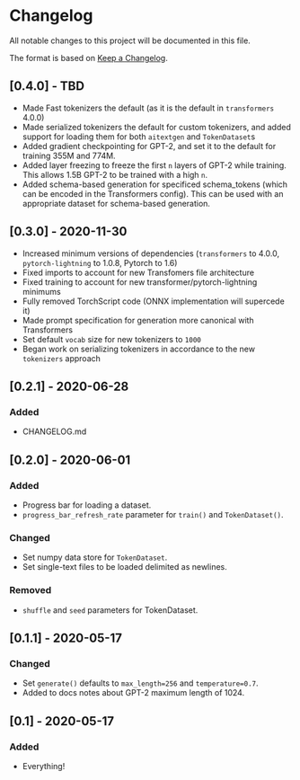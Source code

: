 # Changelog

All notable changes to this project will be documented in this file.

The format is based on [Keep a Changelog](https://keepachangelog.com/en/1.0.0/).

## [0.4.0] - TBD

- Made Fast tokenizers the default (as it is the default in `transformers` 4.0.0)
- Made serialized tokenizers the default for custom tokenizers, and added support for loading them for both `aitextgen` and `TokenDataset`s
- Added gradient checkpointing for GPT-2, and set it to the default for training 355M and 774M.
- Added layer freezing to freeze the first `n` layers of GPT-2 while training. This allows 1.5B GPT-2 to be trained with a high `n`.
- Added schema-based generation for specificed schema_tokens (which can be encoded in the Transformers config). This can be used with an appropriate dataset for schema-based generation.

## [0.3.0] - 2020-11-30

- Increased minimum versions of dependencies (`transformers` to 4.0.0, `pytorch-lightning` to 1.0.8, Pytorch to 1.6)
- Fixed imports to account for new Transfomers file architecture
- Fixed training to account for new transformer/pytorch-lightning minimums
- Fully removed TorchScript code (ONNX implementation will supercede it)
- Made prompt specification for generation more canonical with Transformers
- Set default `vocab` size for new tokenizers to `1000`
- Began work on serializing tokenizers in accordance to the new `tokenizers` approach

## [0.2.1] - 2020-06-28

### Added

- CHANGELOG.md

## [0.2.0] - 2020-06-01

### Added

- Progress bar for loading a dataset.
- `progress_bar_refresh_rate` parameter for `train()` and `TokenDataset()`.

### Changed

- Set numpy data store for `TokenDataset`.
- Set single-text files to be loaded delimited as newlines.

### Removed

- `shuffle` and `seed` parameters for TokenDataset.

## [0.1.1] - 2020-05-17

### Changed

- Set `generate()` defaults to `max_length=256` and `temperature=0.7`.
- Added to docs notes about GPT-2 maximum length of 1024.

## [0.1] - 2020-05-17

### Added

- Everything!
